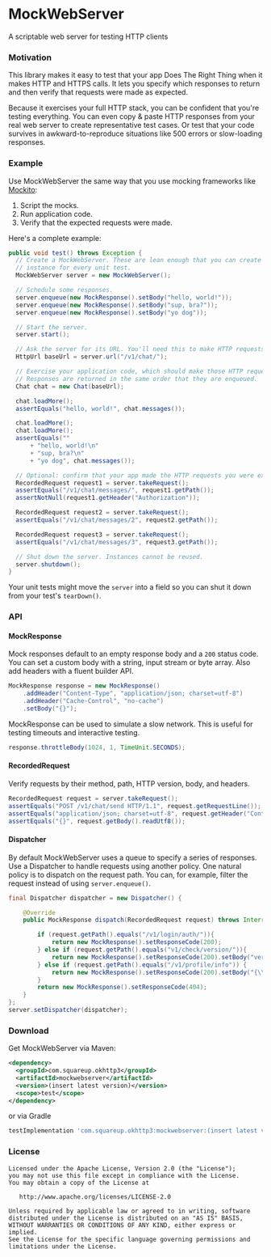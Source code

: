 MockWebServer
=============

A scriptable web server for testing HTTP clients


### Motivation

This library makes it easy to test that your app Does The Right Thing when it
makes HTTP and HTTPS calls. It lets you specify which responses to return and
then verify that requests were made as expected.

Because it exercises your full HTTP stack, you can be confident that you're
testing everything. You can even copy & paste HTTP responses from your real web
server to create representative test cases. Or test that your code survives in
awkward-to-reproduce situations like 500 errors or slow-loading responses.


### Example

Use MockWebServer the same way that you use mocking frameworks like
[Mockito](https://github.com/mockito/mockito):

1. Script the mocks.
2. Run application code.
3. Verify that the expected requests were made.

Here's a complete example:

```java
public void test() throws Exception {
  // Create a MockWebServer. These are lean enough that you can create a new
  // instance for every unit test.
  MockWebServer server = new MockWebServer();

  // Schedule some responses.
  server.enqueue(new MockResponse().setBody("hello, world!"));
  server.enqueue(new MockResponse().setBody("sup, bra?"));
  server.enqueue(new MockResponse().setBody("yo dog"));

  // Start the server.
  server.start();

  // Ask the server for its URL. You'll need this to make HTTP requests.
  HttpUrl baseUrl = server.url("/v1/chat/");

  // Exercise your application code, which should make those HTTP requests.
  // Responses are returned in the same order that they are enqueued.
  Chat chat = new Chat(baseUrl);

  chat.loadMore();
  assertEquals("hello, world!", chat.messages());

  chat.loadMore();
  chat.loadMore();
  assertEquals(""
      + "hello, world!\n"
      + "sup, bra?\n"
      + "yo dog", chat.messages());

  // Optional: confirm that your app made the HTTP requests you were expecting.
  RecordedRequest request1 = server.takeRequest();
  assertEquals("/v1/chat/messages/", request1.getPath());
  assertNotNull(request1.getHeader("Authorization"));

  RecordedRequest request2 = server.takeRequest();
  assertEquals("/v1/chat/messages/2", request2.getPath());

  RecordedRequest request3 = server.takeRequest();
  assertEquals("/v1/chat/messages/3", request3.getPath());

  // Shut down the server. Instances cannot be reused.
  server.shutdown();
}
```

Your unit tests might move the `server` into a field so you can shut it down
from your test's `tearDown()`.

### API

#### MockResponse

Mock responses default to an empty response body and a `200` status code.
You can set a custom body with a string, input stream or byte array. Also
add headers with a fluent builder API.

```java
MockResponse response = new MockResponse()
    .addHeader("Content-Type", "application/json; charset=utf-8")
    .addHeader("Cache-Control", "no-cache")
    .setBody("{}");
```

MockResponse can be used to simulate a slow network. This is useful for
testing timeouts and interactive testing.

```java
response.throttleBody(1024, 1, TimeUnit.SECONDS);
```


#### RecordedRequest

Verify requests by their method, path, HTTP version, body, and headers.

```java
RecordedRequest request = server.takeRequest();
assertEquals("POST /v1/chat/send HTTP/1.1", request.getRequestLine());
assertEquals("application/json; charset=utf-8", request.getHeader("Content-Type"));
assertEquals("{}", request.getBody().readUtf8());
```

#### Dispatcher

By default MockWebServer uses a queue to specify a series of responses. Use a
Dispatcher to handle requests using another policy. One natural policy is to
dispatch on the request path.
You can, for example, filter the request instead of using `server.enqueue()`.

```java
final Dispatcher dispatcher = new Dispatcher() {

    @Override
    public MockResponse dispatch(RecordedRequest request) throws InterruptedException {

        if (request.getPath().equals("/v1/login/auth/")){
            return new MockResponse().setResponseCode(200);
        } else if (request.getPath().equals("v1/check/version/")){
            return new MockResponse().setResponseCode(200).setBody("version=9");
        } else if (request.getPath().equals("/v1/profile/info")) {
            return new MockResponse().setResponseCode(200).setBody("{\\\"info\\\":{\\\"name\":\"Lucas Albuquerque\",\"age\":\"21\",\"gender\":\"male\"}}");
        }
        return new MockResponse().setResponseCode(404);
    }
};
server.setDispatcher(dispatcher);
```


### Download

Get MockWebServer via Maven:
```xml
<dependency>
  <groupId>com.squareup.okhttp3</groupId>
  <artifactId>mockwebserver</artifactId>
  <version>(insert latest version)</version>
  <scope>test</scope>
</dependency>
```

or via Gradle 
```groovy
testImplementation 'com.squareup.okhttp3:mockwebserver:(insert latest version)'
```

### License

    Licensed under the Apache License, Version 2.0 (the "License");
    you may not use this file except in compliance with the License.
    You may obtain a copy of the License at

       http://www.apache.org/licenses/LICENSE-2.0

    Unless required by applicable law or agreed to in writing, software
    distributed under the License is distributed on an "AS IS" BASIS,
    WITHOUT WARRANTIES OR CONDITIONS OF ANY KIND, either express or implied.
    See the License for the specific language governing permissions and
    limitations under the License.
